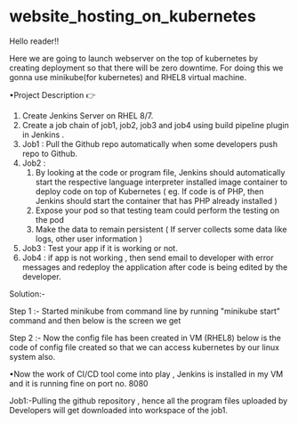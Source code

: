 # website_hosting_on_kubernetes

Hello reader!!

Here we are going to launch webserver on the top of kubernetes by creating deployment so that there will be zero downtime.
For doing this we gonna use minikube(for kubernetes) and RHEL8 virtual machine.

•Project Description 👉
1. Create Jenkins Server on RHEL 8/7.
3.  Create a job chain of job1, job2, job3 and  job4 using build pipeline plugin in Jenkins .
4.  Job1 : Pull  the Github repo automatically when some developers push repo to Github.
5. Job2 : 
    1. By looking at the code or program file, Jenkins should automatically start the respective language interpreter installed image container to deploy code on top of Kubernetes ( eg. If code is of  PHP, then Jenkins should start the container that has PHP already installed )
    2.  Expose your pod so that testing team could perform the testing on the pod
    3. Make the data to remain persistent ( If server collects some data like logs, other user information )
6.  Job3 : Test your app if it  is working or not.
7.  Job4 : if app is not working , then send email to developer with error messages and redeploy the application after code is being edited by the developer.

Solution:-

Step 1 :- Started minikube from command line by running "minikube start" command and then below is the screen we get

Step 2 :- Now the config file has been created in VM (RHEL8) below is the code of config file created so that we can access kubernetes by our linux system also.

•Now the work of CI/CD tool come into play , Jenkins is installed in my VM and it is running fine on port no. 8080

Job1:-Pulling the github repository , hence all the program files uploaded by Developers will get downloaded into workspace of the job1.

